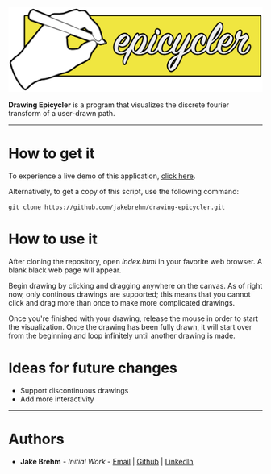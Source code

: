 <p align="center">
  <img src="https://github.com/jakebrehm/drawing-epicycler/blob/master/img/logo.png" alt="drawing epicycler logo"/>
</p>

**Drawing Epicycler** is a program that visualizes the discrete fourier transform
of a user-drawn path.

---

# How to get it

To experience a live demo of this application, [click here](https://jakebrehm.com/epicycler/).

Alternatively, to get a copy of this script, use the following command:
```
git clone https://github.com/jakebrehm/drawing-epicycler.git
```

# How to use it

After cloning the repository, open *index.html* in your favorite web browser. A blank black web page will appear.

Begin drawing by clicking and dragging anywhere on the canvas. As of right now, 
only continous drawings are supported; this means that you cannot click and drag 
more than once to make more complicated drawings.

Once you're finished with your drawing, release the mouse in order to start the 
visualization. Once the drawing has been fully drawn, it will start over from 
the beginning and loop infinitely until another drawing is made.

# Ideas for future changes
- Support discontinuous drawings
- Add more interactivity

---

# Authors
- **Jake Brehm** - *Initial Work* - [Email](mailto:jbrehm@tactair.com) | [Github](http://github.com/jakebrehm) | [LinkedIn](http://linkedin.com/in/jacobbrehm)